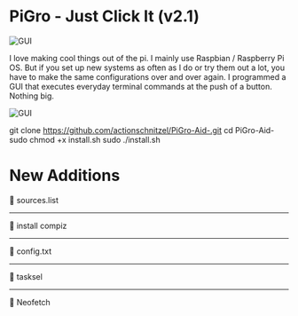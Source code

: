 
# PiGro - Just Click It (v2.1)
![GUI](https://www.actionschnitzel.de/.cm4all/uproc.php/0/Pi/.raspi-aid.png/picture-2600?_=175beb21be8)


I love making cool things out of the pi. I mainly use Raspbian / Raspberry Pi OS. But if you set up new systems as often as I do or try them out a lot, you have to make the same configurations over and over again. I programmed a GUI that executes everyday terminal commands at the push of a button. Nothing big.





![GUI](https://www.actionschnitzel.de/.cm4all/uproc.php/0/Pi/.done.png/picture-2600?_=175c2179da8)







git clone https://github.com/actionschnitzel/PiGro-Aid-.git
cd PiGro-Aid-
sudo chmod +x install.sh
sudo ./install.sh



# New Additions
:metal: sources.list
***
:metal: install compiz
***
:metal: config.txt
***
:metal: tasksel
***
:metal: Neofetch


